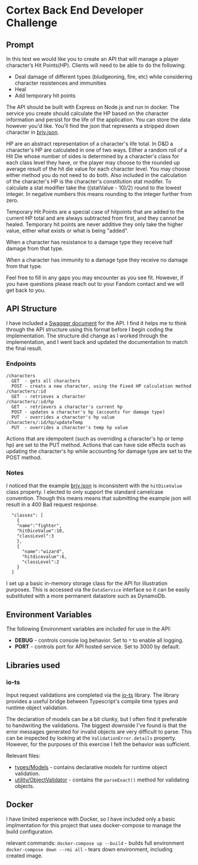 # Cortex Back End Developer Challenge

## Prompt
In this test we would like you to create an API that will manage a player character’s Hit Points(HP). Clients will need to be able to do the following:
- Deal damage of different types (bludgeoning, fire, etc) while considering character resistences and immunities
- Heal
- Add temporary hit points

The API should be built with Express on Node.js and run in docker. The service you create should calculate the HP based on the character information and persist for the life of the application. You can store the data however you'd like. You'll find the json that represents a stripped down character in  [briv.json](Reference/briv.json).

HP are an abstract representation of a character's life total. In D&D a character's HP are calculated in one of two ways. Either a random roll of a Hit Die whose number of sides is determined by a character's class for each class level they have, or the player may choose to the rounded up average result of the hit die value for each character level. You may choose either method you do not need to do both. Also included in the calculation of the character's HP is the character's constitution stat modifer. To calculate a stat modifier take the ((statValue - 10)/2) round to the lowest integer. In negative numbers this means rounding to the integer further from zero.

Temporary Hit Points are a special case of hitpoints that are added to the current HP total and are always subtracted from first, and they cannot be healed. Temporary hit points are never additive they only take the higher value, either what exists or what is being "added".

When a character has resistance to a damage type they receive half damage from that type.

When a character has immunity to a damage type they receive no damage from that type.

Feel free to fill in any gaps you may encounter as you see fit. However, if you have questions please reach out to your Fandom contact and we will get back to you.


## API Structure
I have included a [Swagger document](Documentation/Swagger.yaml) for the API.
I find it helps me to think through the API structure using this format before I begin coding the implementation.
The structure did change as I worked through the implementation, and I went back and updated the documentation to match the final result.

### Endpoints
```
/characters
  GET  - gets all characters
  POST - creats a new character, using the Fixed HP calculation method
/characters/:id
  GET  - retrieves a character
/characters/:id/hp
  GET  - retrievers a character's current hp
  POST - updates a character's hp (accounts for damage type)
  PUT  - overrides a character's hp value
/characters/:id/hp/updateTemp
  PUT  - overrides a character's temp hp value
```

Actions that are idempotent (such as overriding a character's hp or temp hp) are set to the PUT method.  Actions that can have side effects such as updating the character's hp while accounting for damage type are set to the POST method.

### Notes
I noticed that the example [briv.json](/Reference/briv.json) is inconsistent with the `hitDiceValue` class property.
I elected to only support the standard camelcase convention.  Though this means means that submitting the example json will result in a 400 Bad request response.

```
  "classes": [
    {
    "name":"fighter",
    "hitDiceValue":10,
    "classLevel":3
    },
    {
      "name":"wizard",
      "hitdicevalue":6,
      "classLevel":2
    }
  ]
```

I set up a basic in-memory storage class for the API for illustration purposes.
This is accessed via the `DataService` interface so it can be easily substituted with a more permanent datastore such as DynamoDb.

## Environment Variables
The following Environment variables are included for use in the API:

- **DEBUG** - controls console log behavior.  Set to `*` to enable all logging.
- **PORT** - controls port for API hosted service.  Set to 3000 by default.

## Libraries used
### io-ts
Input request validations are completed via the [io-ts](https://github.com/gcanti/io-ts/blob/HEAD/index.md) library.
The library provides a useful bridge between Typescript's compile time types and runtime object validation.

The declaration of models can be a bit clunky, but I often find it preferable to handwriting the validations.
The biggest downside I've found is that the error messages generated for invalid objects are very difficult to parse.
This can be inspected by looking at the `ValidationError.details` property.  
However, for the purposes of this exercise I felt the behavior was sufficient.

Relevant files:
- [types/Models](src/types/Models.ts) - contains declarative models for runtime object validation.
- [utility/ObjectValidator](src/utility/ObjectValidator.ts) - contains the `parseExact()` method for validating objects.

## Docker
I have limited experience with Docker, so I have included only a basic implmentation for this project that uses docker-compose to manage the build configuration.

relevant commands:
`docker-compose up --build` - builds full environment
`docker-compose down --rmi all` - tears down environment, including created image.